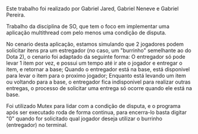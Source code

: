 Este trabalho foi realizado por Gabriel Jared, Gabriel Neneve e Gabriel Pereira.

Trabalho da disciplina de SO, que tem o foco em implementar uma aplicação multithread com pelo menos uma condição de disputa.

No cenario desta aplicação, estamos simulando que 2 jogadores podem solicitar itens pra um estregador (no caso, um "burrinho" semelhante ao do Dota 2), o cenario foi adaptado da seguinte forma: 
  O entregador só pode levar 1 item por vez, e possui um tempo até ir ate o jogador e entregar o item, e retornar a base;
  Quando o entregador está na base, está disponivel para levar o item para o proximo jogador;
  Enquanto está levando um item ou voltando para a base, o entregador fica indisponivel para realizar outras entregas, o processo de solicitar uma entrega só ocorre quando ele está na base.

Foi utilizado Mutex para lidar com a condição de disputa, e o programa após ser executado roda de forma continua, para encerra-lo basta digitar "0" quando for solicitado qual jogador deseja utilizar o burrinho (entregador) no terminal.
